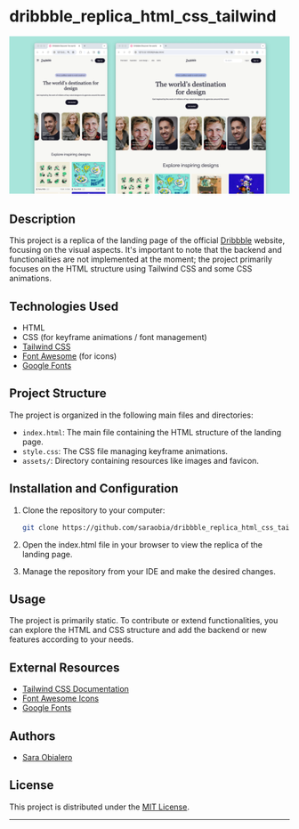 # dribbble_replica_html_css_tailwind

![Preview](assets/preview.png)

## Description
This project is a replica of the landing page of the official [Dribbble](https://dribbble.com/) website, focusing on the visual aspects. It's important to note that the backend and functionalities are not implemented at the moment; the project primarily focuses on the HTML structure using Tailwind CSS and some CSS animations.

## Technologies Used
- HTML
- CSS (for keyframe animations / font management)
- [Tailwind CSS](https://tailwindcss.com/)
- [Font Awesome](https://fontawesome.com/) (for icons)
- [Google Fonts](https://fonts.google.com/)

## Project Structure
The project is organized in the following main files and directories:

- `index.html`: The main file containing the HTML structure of the landing page.
- `style.css`: The CSS file managing keyframe animations.
- `assets/`: Directory containing resources like images and favicon.

## Installation and Configuration
1. Clone the repository to your computer:

   ```bash
   git clone https://github.com/saraobia/dribbble_replica_html_css_tailwind


2. Open the index.html file in your browser to view the replica of the landing page.

3. Manage the repository from your IDE and make the desired changes.


## Usage
The project is primarily static. To contribute or extend functionalities, you can explore the HTML and CSS structure and add the backend or new features according to your needs.

## External Resources
- [Tailwind CSS Documentation](https://tailwindcss.com/docs)
- [Font Awesome Icons](https://fontawesome.com/icons)
- [Google Fonts](https://fonts.google.com/)

## Authors
- [Sara Obialero](https://github.com/saraobia)

## License
This project is distributed under the [MIT License](LICENSE).



---
